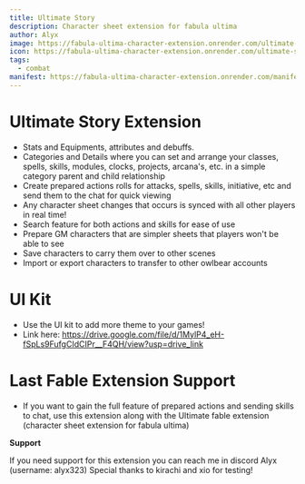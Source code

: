 ```yaml
---
title: Ultimate Story
description: Character sheet extension for fabula ultima
author: Alyx
image: https://fabula-ultima-character-extension.onrender.com/ultimate-story-image.jpg
icon: https://fabula-ultima-character-extension.onrender.com/ultimate-story-icon.png
tags:
  - combat
manifest: https://fabula-ultima-character-extension.onrender.com/manifest.json
---
```


# Ultimate Story Extension

- Stats and Equipments, attributes and debuffs.
- Categories and Details where you can set and arrange your classes, spells, skills, modules, clocks, projects, arcana's, etc. in a simple category parent and child relationship
- Create prepared actions rolls for attacks, spells, skills, initiative, etc and send them to the chat for quick viewing
- Any character sheet changes that occurs is synced with all other players in real time!
- Search feature for both actions and skills for ease of use
- Prepare GM characters that are simpler sheets that players won't be able to see
- Save characters to carry them over to other scenes
- Import or export characters to transfer to other owlbear accounts

# UI Kit

- Use the UI kit to add more theme to your games!
- Link here: https://drive.google.com/file/d/1MylP4_eH-fSpLs9FufgCIdCIPr__F4QH/view?usp=drive_link

# Last Fable Extension Support

- If you want to gain the full feature of prepared actions and sending skills to chat, use this extension along with the Ultimate fable extension (character sheet extension for fabula ultima)

**Support**

If you need support for this extension you can reach me in discord Alyx (username: alyx323) Special thanks to kirachi and xio for testing!
